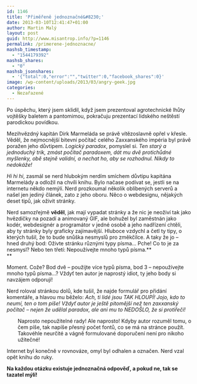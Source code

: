 ```yaml
---
id: 1146
title: 'Přiměřeně jednoznačné&#8230;'
date: 2013-03-10T12:41:47+01:00
author: Martin Malý
layout: post
guid: http://www.misantrop.info/?p=1146
permalink: /primerene-jednoznacne/
mashsb_timestamp:
  - "1544179392"
mashsb_shares:
  - "0"
mashsb_jsonshares:
  - '{"total":0,"error":"","twitter":0,"facebook_shares":0}'
image: /wp-content/uploads/2013/03/angry-geek.jpg
categories:
  - Nezařazené
---
```

Po úspěchu, který jsem sklidil, když jsem prezentoval agrotechnické lhůty vojtěšky baletem a pantomimou, pokračuju prezentací lidského neštěstí parodickou povídkou.

<!--more-->

Mezihvězdný kapitán Dirk Marmeláda se právě vítězoslavně opřel v křesle. Věděl, že nejmocnější bitevní počítač celého Zaxxanského impéria byl právě poražen jeho důvtipem. _Logický paradox_, pomyslel si. _Ten starý a jednoduchý trik, zmást počítač paradoxem, dát mu dvě protichůdné myšlenky, obě stejně validní, a nechat ho, aby se rozhodnul. Nikdy to nedokáže!_

_Hi hi hi_, zasmál se nerd hlubokým nerdím smíchem důvtipu kapitána Marmelády a odložil na chvíli knihu. Bylo načase podívat se, jestli se na internetu někdo nemýlí. Nerd prozkoumal několik oblíbených serverů a našel jen jediný článek, zato z jeho oboru. Něco o webdesignu, nějakých deset tipů, jak oživit stránky.

Nerd samozřejmě **věděl**, jak mají vypadat stránky a že nic je neoživí tak jako hvězdičky na pozadí a animovaný GIF, ale bohužel byl zaměstnán jako kodér, webdesignér a programátor v jedné osobě a jeho nadřízení chtěli, aby ty stránky</a> byly graficky zajímavější. Hluboce vzdychl a četl ty tipy, o kterých tušil, že to bude snůška nesmyslů pro změkčilce. A taky že jo &#8211; hned druhý bod: Oživte stránku různými typy písma&#8230; Pche! Co to je za nesmysl? Nebo ten třetí: Nepoužívejte mnoho typů písma.**  
** 

Moment. Cože? Bod dvě &#8211; použijte více typů písma, bod 3 &#8211; nepoužívejte mnoho typů písma&#8230;? Vždyť ten autor je naprostý idiot, ty jeho body si navzájem odporují!

Nerd roloval stránkou dolů, kde tušil, že najde formulář pro přidání komentáře, a hlavou mu běželo: _Ach, ti lidé jsou TAK HLOUPÍ! Jojo, kdo to neumí, ten o tom píše! Vždyť autor je ještě pitomější než ten zaxxanský počítač &#8211; nejen že udělal paradox, ale ani mu to NEDOŠLO, že si protiřečí!_

<p style="padding-left: 30px">
  Naprosto nepoužitelné rady! Ale naprosto! Kdyby autor rozuměl tomu, o čem píše, tak napíše přesný počet fontů, co se má na stránce použít. Takovéhle neurčité a vágně formulované doporučení není pro nikoho užitečné!
</p>

Internet byl konečně v rovnováze, omyl byl odhalen a označen. Nerd vzal opět knihu do ruky.

**Na každou otázku existuje jednoznačná odpověď, a pokud ne, tak se tazatel mýlí!**